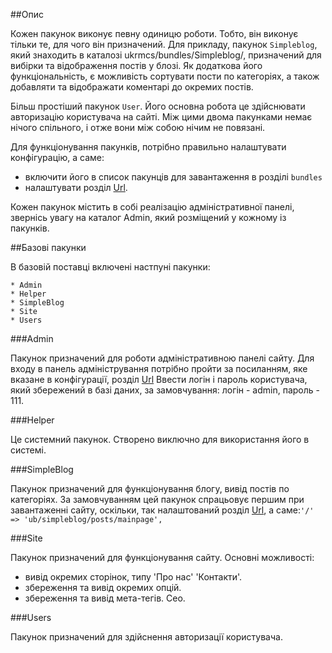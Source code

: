 ##Опис

Кожен пакунок виконує певну одиницю роботи. Тобто, він виконує тільки те, для чого він призначений.
Для прикладу, пакунок `Simpleblog`, який знаходить в каталозі ukrmcs/bundles/Simpleblog/, призначений для вибірки та відображення постів у блозі.
Як додаткова його функціональність, є можливість сортувати пости по категоріях, а також добавляти та відображати коментарі до окремих постів.

Більш простіший пакунок `User`. Його основна робота це здійснювати авторизацію користувача на сайті.
Між цими двома пакунками немає нічого спільного, і отже вони між собою нічим не повязані.

Для функціонування пакунків, потрібно правильно налаштувати конфігурацію, а саме:
* включити його в список пакунців для завантаження в розділі `bundles`
* налаштувати розділ [Url](../classes/url.md).

Кожен пакунок містить в собі реалізацію адміністративної панелі, звернісь увагу на каталог Admin, який розміщений у кожному із пакунків.


##Базові пакунки

В базовій поставці включені настпуні пакунки:
```
* Admin
* Helper
* SimpleBlog
* Site
* Users
```

###Admin

Пакунок призначений для роботи адміністративною панелі сайту.
Для входу в панель адміністрування потрібно пройти за посиланням, яке вказане в конфігурації, розділ [Url](../classes/url.md)
Ввести логін і пароль користувача, який збережений в базі даних, за замовчування: логін - admin, пароль - 111.

###Helper

Це системний пакунок. Створено виключно для використання його в системі.

###SimpleBlog

Пакунок призначений для функціонування блогу, вивід постів по категоріях.
За замовчуванням цей пакунок спрацьовує першим при завантаженні сайту, оскільки, так налаштований розділ [Url](../classes/url.md), а саме:`'/' => 'ub/simpleblog/posts/mainpage',`


###Site

Пакунок призначений для функціонування сайту. Основні можливості:
* вивід окремих сторінок, типу 'Про нас' 'Контакти'.
* збереження та вивід окремих опцій.
* збереження та вивід мета-тегів. Сео.


###Users

Пакунок призначений для здійснення авторизації користувача.

